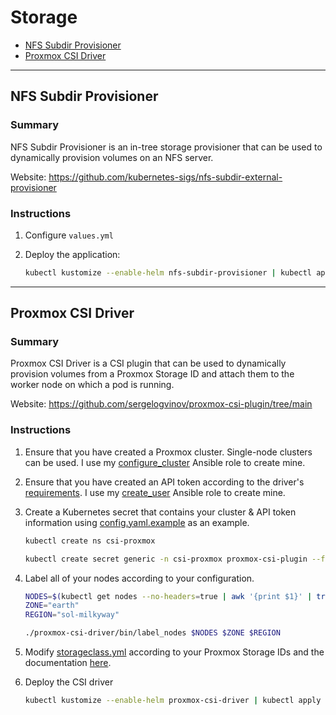 # Storage

* [NFS Subdir Provisioner](#nfs-subdir-provisioner)
* [Proxmox CSI Driver](#proxmox-csi-driver)

<hr>

## NFS Subdir Provisioner

### Summary

NFS Subdir Provisioner is an in-tree storage provisioner that can be used to dynamically provision volumes on an NFS server.

Website: https://github.com/kubernetes-sigs/nfs-subdir-external-provisioner

### Instructions

1. Configure `values.yml`

2. Deploy the application:
   ```bash
   kubectl kustomize --enable-helm nfs-subdir-provisioner | kubectl apply -f-
   ```

<hr>

## Proxmox CSI Driver

### Summary

Proxmox CSI Driver is a CSI plugin that can be used to dynamically provision volumes from a Proxmox Storage ID and attach them to the worker node on which a pod is running.

Website: https://github.com/sergelogvinov/proxmox-csi-plugin/tree/main

### Instructions

1. Ensure that you have created a Proxmox cluster. Single-node clusters can be used. I use my [configure_cluster](https://github.com/zimmertr/Bootstrap-Proxmox/tree/main/roles/configure_cluster) Ansible role to create mine.

2. Ensure that you have created an API token according to the driver's [requirements](https://github.com/sergelogvinov/proxmox-csi-plugin/tree/main#install-csi-driver). I use my [create_user](https://github.com/zimmertr/Bootstrap-Proxmox/tree/main/roles/create_user) Ansible role to create mine.

3. Create a Kubernetes secret that contains your cluster & API token information using [config.yaml.example](proxmox-csi-driver/configs/config.yaml.example) as an example.
   ```bash
   kubectl create ns csi-proxmox
   
   kubectl create secret generic -n csi-proxmox proxmox-csi-plugin --from-file=proxmox-csi-driver/configs/config.yaml
   ```

4. Label all of your nodes according to your configuration.
   ```bash
   NODES=$(kubectl get nodes --no-headers=true | awk '{print $1}' | tr '\n' ',')
   ZONE="earth"
   REGION="sol-milkyway"
   
   ./proxmox-csi-driver/bin/label_nodes $NODES $ZONE $REGION
   ```

5. Modify [storageclass.yml](proxmox-csi-driver/resources/storageclass.yml) according to your Proxmox Storage IDs and the documentation [here](https://github.com/sergelogvinov/proxmox-csi-plugin/blob/main/docs/options.md). 

6. Deploy the CSI driver

   ```bash
   kubectl kustomize --enable-helm proxmox-csi-driver | kubectl apply -f-
   ```
